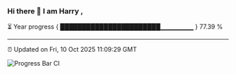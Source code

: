 ### Hi there 👋 I am Harry , 

⏳ Year progress { ███████████████████████▁▁▁▁▁▁▁ } 77.39 %

---

⏰ Updated on Fri, 10 Oct 2025 11:09:29 GMT

![Progress Bar CI](https://github.com/duykhang68/duykhang68/workflows/Progress%20Bar%20CI/badge.svg)
